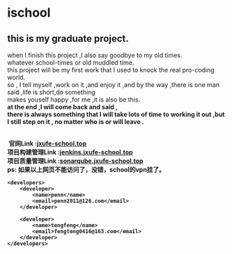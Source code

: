 # ischool
<h2>this is my graduate project.</h2>
      when I finish this project ,I also say goodbye to my old times.<br>
      whatever  school-times or old muddled time.<br>
     this project will be my first work that I used to knock the real pro-coding world.<br>
     so , I tell myself ,work on it ,and enjoy it ,and by the way ,there is one man said ,life is short,do something<br>
     makes youself happy ,for me ,it is also be this.<br>
    <b>at the end ,I will come back and said ,<br>
     there is always something that I will take lots of time to working it out ,but I still step on it , no matter who is or will leave .<br>
<br>
                                                                                                                             
                                                                                                                             
                                                                                                                             
                                                                                                                           
                                                                                                                             
                                                                                                                             
                                                                                                                             
  <b>官网Link :<a href="http://jxufe-ischool.top">jxufe-school.top</a></b><br/>
   <b>项目构建管理Link :<a href="http://jenkins.jxufe-ischool.top">jenkins.jxufe-school.top</a></b><br/>
   <b>项目质量管理Link :<a href="http://sonarqube.jxufe-ischool.top">sonarqube.jxufe-school.top</a></b><br/>
   ps: 如果以上网页不能访问了，没错，school的vpn挂了。<br/>
 
    <developers>
        <developer>
            <name>penn</name>
            <email>penn2011@126.com</email>
        </developer>

        <developer>
            <name>tengfeng</name>
            <email>fengteng0416@163.com</email>
        </developer>
    </developers>
